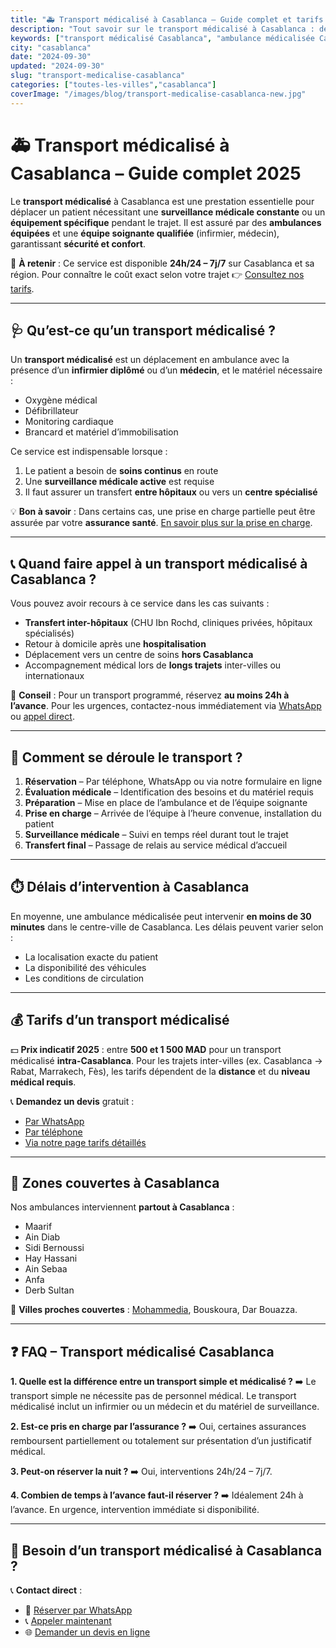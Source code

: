 ```yaml
---
title: "🚑 Transport médicalisé à Casablanca – Guide complet et tarifs 2025"
description: "Tout savoir sur le transport médicalisé à Casablanca : définition, déroulement, tarifs, zones couvertes, et réservation. Service 24/7."
keywords: ["transport médicalisé Casablanca", "ambulance médicalisée Casablanca", "tarif ambulance Casablanca", "urgence ambulance Casablanca"]
city: "casablanca"
date: "2024-09-30"
updated: "2024-09-30"
slug: "transport-medicalise-casablanca"
categories: ["toutes-les-villes","casablanca"]
coverImage: "/images/blog/transport-medicalise-casablanca-new.jpg"
---
```


# 🚑 Transport médicalisé à Casablanca – Guide complet 2025

Le **transport médicalisé** à Casablanca est une prestation essentielle pour déplacer un patient nécessitant une **surveillance médicale constante** ou un **équipement spécifique** pendant le trajet.
Il est assuré par des **ambulances équipées** et une **équipe soignante qualifiée** (infirmier, médecin), garantissant **sécurité et confort**.

📌 **À retenir** : Ce service est disponible **24h/24 – 7j/7** sur Casablanca et sa région. Pour connaître le coût exact selon votre trajet 👉 [Consultez nos tarifs](/blog/tarifs-ambulance-casablanca-prix-conseils).

---

## 🩺 Qu’est-ce qu’un transport médicalisé ?

Un **transport médicalisé** est un déplacement en ambulance avec la présence d’un **infirmier diplômé** ou d’un **médecin**, et le matériel nécessaire :
- Oxygène médical
- Défibrillateur
- Monitoring cardiaque
- Brancard et matériel d’immobilisation

Ce service est indispensable lorsque :
1. Le patient a besoin de **soins continus** en route
2. Une **surveillance médicale active** est requise
3. Il faut assurer un transfert **entre hôpitaux** ou vers un **centre spécialisé**

💡 **Bon à savoir** : Dans certains cas, une prise en charge partielle peut être assurée par votre **assurance santé**. [En savoir plus sur la prise en charge](/blog/tarifs-ambulance-casablanca-prix-conseils).

---

## 📞 Quand faire appel à un transport médicalisé à Casablanca ?

Vous pouvez avoir recours à ce service dans les cas suivants :
- **Transfert inter-hôpitaux** (CHU Ibn Rochd, cliniques privées, hôpitaux spécialisés)
- Retour à domicile après une **hospitalisation**
- Déplacement vers un centre de soins **hors Casablanca**
- Accompagnement médical lors de **longs trajets** inter-villes ou internationaux

💬 **Conseil** : Pour un transport programmé, réservez **au moins 24h à l’avance**. Pour les urgences, contactez-nous immédiatement via [WhatsApp](https://wa.me/212777722311) ou [appel direct](tel:+212777722311).

---

## 🔄 Comment se déroule le transport ?

1. **Réservation** – Par téléphone, WhatsApp ou via notre formulaire en ligne
2. **Évaluation médicale** – Identification des besoins et du matériel requis
3. **Préparation** – Mise en place de l’ambulance et de l’équipe soignante
4. **Prise en charge** – Arrivée de l’équipe à l’heure convenue, installation du patient
5. **Surveillance médicale** – Suivi en temps réel durant tout le trajet
6. **Transfert final** – Passage de relais au service médical d’accueil

---

## ⏱️ Délais d’intervention à Casablanca

En moyenne, une ambulance médicalisée peut intervenir **en moins de 30 minutes** dans le centre-ville de Casablanca. Les délais peuvent varier selon :
- La localisation exacte du patient
- La disponibilité des véhicules
- Les conditions de circulation

---

## 💰 Tarifs d’un transport médicalisé

💵 **Prix indicatif 2025** : entre **500 et 1 500 MAD** pour un transport médicalisé **intra-Casablanca**.
Pour les trajets inter-villes (ex. Casablanca → Rabat, Marrakech, Fès), les tarifs dépendent de la **distance** et du **niveau médical requis**.

📞 **Demandez un devis** gratuit :
- [Par WhatsApp](https://wa.me/212777722311)
- [Par téléphone](tel:+212777722311)
- [Via notre page tarifs détaillés](/blog/tarifs-ambulance-casablanca-prix-conseils)

---

## 📍 Zones couvertes à Casablanca

Nos ambulances interviennent **partout à Casablanca** :
- Maarif
- Ain Diab
- Sidi Bernoussi
- Hay Hassani
- Ain Sebaa
- Anfa
- Derb Sultan

🚗 **Villes proches couvertes** : [Mohammedia](/ambulance-mohammedia), Bouskoura, Dar Bouazza.

---

## ❓ FAQ – Transport médicalisé Casablanca

**1. Quelle est la différence entre un transport simple et médicalisé ?**
➡️ Le transport simple ne nécessite pas de personnel médical. Le transport médicalisé inclut un infirmier ou un médecin et du matériel de surveillance.

**2. Est-ce pris en charge par l’assurance ?**
➡️ Oui, certaines assurances remboursent partiellement ou totalement sur présentation d’un justificatif médical.

**3. Peut-on réserver la nuit ?**
➡️ Oui, interventions 24h/24 – 7j/7.

**4. Combien de temps à l’avance faut-il réserver ?**
➡️ Idéalement 24h à l’avance. En urgence, intervention immédiate si disponibilité.

---

## 📲 Besoin d’un transport médicalisé à Casablanca ?

📞 **Contact direct** :
- 💬 [Réserver par WhatsApp](https://wa.me/212777722311)
- 📞 [Appeler maintenant](tel:+212777722311)
- 🌐 [Demander un devis en ligne](/contact)
